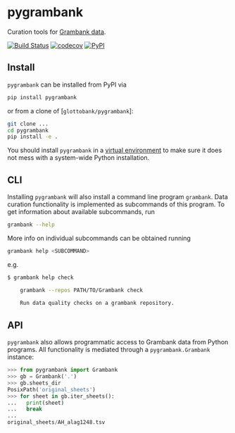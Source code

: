 # pygrambank

Curation tools for [Grambank data](https://github.com/glottobank/Grambank).

[![Build Status](https://github.com/glottobank/pygrambank/workflows/tests/badge.svg)](https://github.com/glottobank/pygrambank/actions?query=workflow%3Atests)
[![codecov](https://codecov.io/gh/glottobank/pygrambank/branch/master/graph/badge.svg)](https://codecov.io/gh/glottobank/pygrambank)
[![PyPI](https://img.shields.io/pypi/v/pygrambank.svg)](https://pypi.org/project/pygrambank)


## Install

`pygrambank` can be installed from PyPI via
```bash
pip install pygrambank
```
or from a clone of [`glottobank/pygrambank`]:
```bash
git clone ...
cd pygrambank
pip install -e .
```

You should install `pygrambank` in a [virtual environment](https://packaging.python.org/guides/installing-using-pip-and-virtual-environments/) to make sure it does not mess with a system-wide Python installation.


## CLI

Installing `pygrambank` will also install a command line program `grambank`. Data curation functionality is implemented as subcommands
of this program. To get information about available subcommands, run
```bash
grambank --help
```

More info on individual subcommands can be obtained running
```bash
grambank help <SUBCOMMAND>
```
e.g.
```bash
$ grambank help check

    grambank --repos PATH/TO/Grambank check
    
    Run data quality checks on a grambank repository.
```


## API

`pygrambank` also allows programmatic access to Grambank data from Python
programs. All functionality is mediated through a `pygrambank.Grambank`
instance:
```python
>>> from pygrambank import Grambank
>>> gb = Grambank('.')
>>> gb.sheets_dir
PosixPath('original_sheets')
>>> for sheet in gb.iter_sheets():
...   print(sheet)
...   break
... 
original_sheets/AH_alag1248.tsv
```

